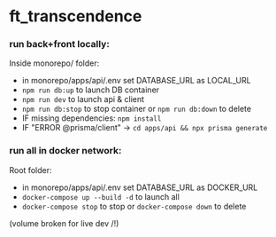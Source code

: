 # ft_transcendence

### run back+front locally:

Inside monorepo/ folder:

- in monorepo/apps/api/.env set DATABASE_URL as LOCAL_URL
- `npm run db:up` to launch DB container
- `npm run dev` to launch api & client
- `npm run db:stop` to stop container or `npm run db:down` to delete
- IF missing dependencies: `npm install`
- IF "ERROR @prisma/client" -> `cd apps/api && npx prisma generate`


### run all in docker network:

Root folder:

- in monorepo/apps/api/.env set DATABASE_URL as DOCKER_URL
- `docker-compose up --build -d` to launch all
- `docker-compose stop` to stop or `docker-compose down` to delete

(volume broken for live dev /!\)